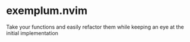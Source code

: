 # exemplum.nvim
Take your functions and easily refactor them while keeping an eye at the initial implementation
